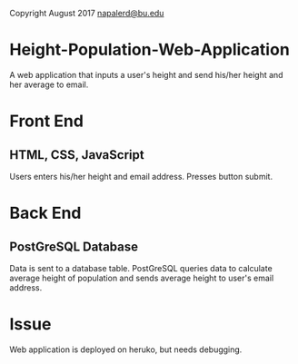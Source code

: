 Copyright August 2017 napalerd@bu.edu
# Height-Population-Web-Application
A web application that inputs a user's height and send his/her height and her average to email.

# Front End
## HTML, CSS, JavaScript
Users enters his/her height and email address. Presses button submit.


# Back End
## PostGreSQL Database 
Data is sent to a database table. PostGreSQL queries data to calculate average height of population and sends average height to user's email address.

# Issue
Web application is deployed on heruko, but needs debugging.
